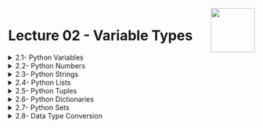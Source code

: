 <img align="right" width="90" height="90" src="https://github.com/cs-MohamedAyman/Computer-Science-Textbooks/blob/master/logos/python.jpg">

# Lecture 02 - Variable Types

<details>
	<summary>2.1- Python Variables</summary>
	
  - ***Assigning Values to Variables***
  ```python
  #Assigning Values to Variables

  url = 'www.google.com'
  print(url)

  n = 5
  print(n)
  ```
  - ***Multiple Assignment***
  ```python
  #Multiple Assignment

  a, b, c = 5, 3.2, "Hello"

  print(a)
  print(b)
  print(c)

  x = y = z = "same"

  print(x)
  print(y)
  print(z)
  ```
  - ***Python Constant***
  ```python
  #Python Constant

  PI = 3.14
  GRAVITY = 9.8

  print(PI)
  print(GRAVITY)
  ```

</details>


<details>
	<summary>2.2- Python Numbers</summary>

  - ***Python Numbers***
  ```python
  #Python Numbers

  x = 5
  print(x)

  x = 2.0
  print(x)

  x = 1+2j
  print(x)
  ```

</details>

<details>
	<summary>2.3- Python Strings</summary>

  - ***Python Strings***
  ```python
  #Python Strings

  x = "Hello Programming"
  print(x)
  print(len(x))
  print(x[2])
  print(x[2:9])
  print(x[:4])
  print(x[11:])
  print(x[-1])
  print(x[-5:])
  print(x[:-7])
  print(x[-8:-2])
  print(x[4:-2])
  print(x[-8:14])
  print(x[:])
  ```
  - ***Python Strings***
  ```python
  #Python Strings

  x = "Hello Python"
  print(x)
  print(len(x))
  print(x[2:5] + x[9:12])
  print(x[:6] + 'World')
  print(x * 2)
  print(2 * x[6:])
  print((x[6:8] + ' ') * 3)
  ```
  - ***Python Strings***
  ```python
  #Python Strings

  x = "Hello Python"
  print(x)
  print(len(x))
  print(x[::4])
  print(x[::3])
  print(x[::2])
  print(x[::1])
  print(x[::-1])
  print(x[::-2])
  print(x[::-3])
  print(x[::-4])
  ```
  - ***Python Strings***
  ```python
  #Python Strings

  x = "Hello Python"
  print(x)
  print(len(x))
  print(x[3:8:4])
  print(x[3:8:3])
  print(x[3:8:2])
  print(x[3:8:1])
  print(x[7:2:-1])
  print(x[7:2:-2])
  print(x[7:2:-3])
  print(x[7:2:-4])
  ```

</details>

<details>
	<summary>2.4- Python Lists</summary>

  - ***Python Lists***
  ```python
  #Python Lists

  x = ['c++', 123, 'abcd', 2.3, 'python']
  print(x)
  print(len(x))
  print(x[3])
  print(x[2:4])
  print(x[:4])
  print(x[2:])
  print(x[-1])
  print(x[-4:])
  print(x[:-3])
  ```
  - ***Python Lists***
  ```python
  #Python Lists

  x = ['python', 2000, 'c++', 3.2, 'java']
  print(x)
  print(len(x))
  print(x[1] + x[3])
  print(x[0] + x[-1])
  print(x[:2] + x[3:])
  print(x[2] * 3)
  print(x[1] * 3)
  print(x[2:4] * 2)
  print((x[1:3] + x[4:5]) * 2)
  ```
  - ***Python Lists***
  ```python
  #Python Lists

  x = ['python', 2000, 'c++', 3.2, 'java']
  print(x)
  print(len(x))
  print(x[::4])
  print(x[::3])
  print(x[::2])
  print(x[::1])
  print(x[::-1])
  print(x[::-2])
  print(x[::-3])
  print(x[::-4])
  ```
  - ***Python Lists***
  ```python
  #Python Lists

  x = ['python', 2000, 'c++', 3.2, 'java']
  print(x)
  print(len(x))
  print(x[1:4:4])
  print(x[1:4:3])
  print(x[1:4:2])
  print(x[1:4:1])
  print(x[-2:0:-4])
  print(x[-2:0:-3])
  print(x[-2:0:-2])
  print(x[-2:0:-1])
  ```

</details>

<details>
	<summary>2.5- Python Tuples</summary>

  - ***Python Tuples***
  ```python
  #Python Tuples

  x = ('c++', 123, 'abcd', 2.3, 'python')
  print(x)
  print(len(x))
  print(x[3])
  print(x[2:4])
  print(x[:4])
  print(x[2:])
  print(x[-1])
  print(x[-4:])
  print(x[:-3])
  ```
  - ***Python Tuples***
  ```python
  #Python Tuples

  x = ('python', 2000, 'c++', 3.2, 'java')
  print(x)
  print(len(x))
  print(x[1] + x[3])
  print(x[0] + x[-1])
  print(x[:2] + x[3:])
  print(x[2] * 3)
  print(x[1] * 3)
  print(x[2:4] * 2)
  print((x[1:3] + x[4:5]) * 2)
  ```
  - ***Python Tuples***
  ```python
  #Python Tuples

  x = ('python', 2000, 'c++', 3.2, 'java')
  print(x)
  print(len(x))
  print(x[::4])
  print(x[::3])
  print(x[::2])
  print(x[::1])
  print(x[::-1])
  print(x[::-2])
  print(x[::-3])
  print(x[::-4])
  ```
  - ***Python Tuples***
  ```python
  #Python Tuples

  x = ('python', 2000, 'c++', 3.2, 'java')
  print(x)
  print(len(x))
  print(x[1:4:4])
  print(x[1:4:3])
  print(x[1:4:2])
  print(x[1:4:1])
  print(x[-2:0:-4])
  print(x[-2:0:-3])
  print(x[-2:0:-2])
  print(x[-2:0:-1])
  ```

</details>

<details>
	<summary>2.6- Python Dictionaries</summary>

  - ***Python Dictionaries***
  ```python
  #Python Dictionaries

  x = {'python':'easy', 'c++':'medium', 'java':'hard'}
  print(x)
  print(len(x))
  print(x['python'])
  x['c#'] = 'medium'
  x['c++'] = 0
  print(x)
  print(len(x))
  print(x['c#'])
  print(x['c++'])
  ```
  - ***Python Dictionaries***
  ```python
  #Python Dictionaries

  x = {'London': 6, 'Paris': 8, 'Barcelone': 11}
  print(x)
  x['Paris'] = {'Zurich': 2, 'Roma': 5}
  x['Barcelone'] = 'windy'
  print(x)
  print(x['Paris']['Zurich'])
  print(x['Barcelone'][:3])
  ```

</details>

<details>
	<summary>2.7- Python Sets</summary>

  - ***Python Sets***
  ```python
  #Python Sets

  x = {5, 2, 1, 4, 3}
  print(x)
  print(len(x))

  x = {2, 2, 1, 1, 3}
  print(x)
  print(len(x))

  x = {'ab', 'cd', 'ef'}
  print(x)
  print(len(x))

  x = {'ab', 'ef', 'cd', 'ab', 'ef'}
  print(x)
  print(len(x))
  ```
  - ***Python Sets***
  ```python
  #Python Sets

  x = {0, 2, 'ab', 4, 6, 'cd', 8}
  y = {1, 2, 'ef', 3, 4, 'cd', 5}

  print(x | y)
  print(x & y)
  print(x - y)
  print(y - x)
  print(x ^ y)
  ```

</details>

<details>
	<summary>2.8- Data Type Conversion</summary>

  - ***Data Type Conversion***
  ```python
  #Data Type Conversion

  print(float(5))
  print(int(10.6))
  print(int(-10.6))
  print(float('2.5'))
  print(str(25))
  ```
  - ***Data Type Conversion***
  ```python
  #Data Type Conversion

  x, y, z = '11000', '24', 24.0
  print(int(x, 2))
  print(int(x, 8))
  print(int(x, 10))
  print(int(x, 16))
  print(int(y, 10))
  print(float(x))
  print(float(y))
  print(float(z))
  print(str(x))
  print(str(y))
  print(str(z))
  ```
  - ***Data Type Conversion***
  ```python
  #Data Type Conversion

  x = [7, 'abc', -4.3, 7]
  y = (7, 'abc', -4.3, 7)
  z = {7, 'abc', -4.3, 7}
  print(list(x))
  print(list(y))
  print(list(z))
  print(tuple(x))
  print(tuple(y))
  print(tuple(z))
  print(set(x))
  print(set(y))
  print(set(z))
  ```
  - ***Data Type Conversion***
  ```python
  #Data Type Conversion

  x, y, z = 'a', 97, 24
  print(ord(x))
  print(chr(y))
  print(hex(z))
  print(oct(z))
  print(bin(z))
  ```
  - ***Data Type Conversion***
  ```python
  #Data Type Conversion

  x = 'hello python'
  print(list(x))
  print(tuple(x))
  print(set(x))
  ```
  - ***Data Type Conversion***
  ```python
  #Data Type Conversion

  print(bool(5))
  print(bool(-7))
  print(bool(5.1))
  print(bool(-7.1))
  print(bool(0))
  print(bool(None))
  print(bool('abc'))
  print(bool(''))
  print(bool([]))
  print(bool(()))
  print(bool({}))
  print(bool(set()))
  print(bool(dict()))
  ```
  - ***Data Type Conversion***
  ```python
  #Data Type Conversion

  x = 5
  print(type(x))
  x = 7.3
  print(type(x))
  x = 'python'
  print(type(x))
  x = [2, 3.2, 'c++']
  print(type(x))
  x = (2, 3.2, 'c++')
  print(type(x))
  x = {'math': 92, 'programming': 96}
  print(type(x))
  x = {3.14, 8, 'java'}
  print(type(x))
  x = True
  print(type(x))
  ```
  - ***Python Input***
  ```python
  #Python Input

  x = input('Enter a string: ')
  print(x)
  print(type(x))

  x = int(input('Enter an int number: '))
  print(x)
  print(type(x))

  x = float(input('Enter a float number: '))
  print(x)
  print(type(x))
  ```
  - ***Python Input***
  ```python
  #Python Input

  x, y, z = input('Enter 3 values: ').split()
  print(x, y, z)
  print(type(x), type(y), type(z))
  x, y, z = int(x), str(y), float(z)
  print(x, y, z)
  print(type(x), type(y), type(z))
  ```
  - ***Python Input***
  ```python
  #Python Input

  x, y, z = map(str, input('Enter 3 strings: ').split())
  print(x, y, z)
  print(type(x), type(y), type(z))

  x, y, z = map(int, input('Enter 3 int numbers: ').split())
  print(x, y, z)
  print(type(x), type(y), type(z))

  x, y, z = map(float, input('Enter 3 float numbers: ').split())
  print(x, y, z)
  print(type(x), type(y), type(z))
  ```
  - ***Python Output***
  ```python
  #Python Output

  print(1, 2, 3, 4)
  print(1, 2, 3, 4, sep='*')
  print(1, 2, 3, 4, sep='$', end='&')
  print(1, 2, 3, 4)

  x = 87.654321
  print('The value of x is %.0f' % x)
  print('The value of x is %.1f' % x)
  print('The value of x is %.2f' % x)
  print('The value of x is %.3f' % x)
  print('The value of x is %.4f' % x)
  ```

  ### Practice

  - ***Practice input 1***
  ```python
  name = str(input())
  age = int(input())
  weight = float(input())
  print(name, age, weight)
  ```

  - ***Practice input 2***
  ```python
  course1, course2, course3 = map(int, input().split())
  print(course1)
  print(course2)
  print(course3)
  ```

  - ***Practice input 3***
  ```python
  name, age, weight = input().split()
  age = int(age)
  weight = float(weight)
  print(name, age, weight, sep = '\n')
  ```

</details>
